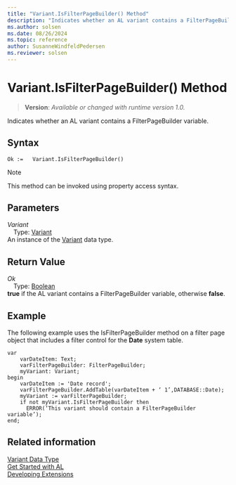 ```yaml
---
title: "Variant.IsFilterPageBuilder() Method"
description: "Indicates whether an AL variant contains a FilterPageBuilder variable."
ms.author: solsen
ms.date: 08/26/2024
ms.topic: reference
author: SusanneWindfeldPedersen
ms.reviewer: solsen
---
```

[//]: # (START>DO_NOT_EDIT)
[//]: # (IMPORTANT:Do not edit any of the content between here and the END>DO_NOT_EDIT.)
[//]: # (Any modifications should be made in the .xml files in the ModernDev repo.)
# Variant.IsFilterPageBuilder() Method
> **Version**: _Available or changed with runtime version 1.0._

Indicates whether an AL variant contains a FilterPageBuilder variable.


## Syntax
```AL
Ok :=   Variant.IsFilterPageBuilder()
```
> [!NOTE]
> This method can be invoked using property access syntax.
## Parameters
*Variant*  
&emsp;Type: [Variant](variant-data-type.md)  
An instance of the [Variant](variant-data-type.md) data type.  

## Return Value
*Ok*  
&emsp;Type: [Boolean](../boolean/boolean-data-type.md)  
**true** if the AL variant contains a FilterPageBuilder variable, otherwise **false**.


[//]: # (IMPORTANT: END>DO_NOT_EDIT)

## Example  
 The following example uses the IsFilterPageBuilder method on a filter page object that includes a filter control for the **Date** system table.  
   
```al
var
    varDateItem: Text;
    varFilterPageBuilder: FilterPageBuilder;
    myVariant: Variant;
begin
    varDateItem := 'Date record';  
    varFilterPageBuilder.AddTable(varDateItem + ‘ 1’,DATABASE::Date);  
    myVariant := varFilterPageBuilder;  
    if not myVariant.IsFilterPageBuilder then   
      ERROR(‘This variant should contain a FilterPageBuilder variable’);  
end;
```  

## Related information
[Variant Data Type](variant-data-type.md)  
[Get Started with AL](../../devenv-get-started.md)  
[Developing Extensions](../../devenv-dev-overview.md)